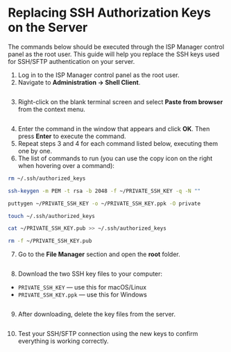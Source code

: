 # Replacing SSH Authorization Keys on the Server

The commands below should be executed through the ISP Manager control panel as the root user. This guide will help you replace the SSH keys used for SSH/SFTP authentication on your server.

1. Log in to the ISP Manager control panel as the root user.
2. Navigate to **Administration -> Shell Client**.

<figure><img src="../../.gitbook/assets/spaces_m9kqZXsNykrN6VyxxXBO_uploads_3rinLIMnpcghlMNMVkFk_изображение.webp" alt=""><figcaption></figcaption></figure>

3. Right-click on the blank terminal screen and select **Paste from browser** from the context menu.

<figure><img src="../../.gitbook/assets/spaces_m9kqZXsNykrN6VyxxXBO_uploads_9M75rlvamo44ybnN49r0_изображение.webp" alt=""><figcaption></figcaption></figure>

4. Enter the command in the window that appears and click **OK**. Then press **Enter** to execute the command.
5. Repeat steps 3 and 4 for each command listed below, executing them one by one.
6. The list of commands to run (you can use the copy icon on the right when hovering over a command):

```bash
rm ~/.ssh/authorized_keys
```

```bash
ssh-keygen -m PEM -t rsa -b 2048 -f ~/PRIVATE_SSH_KEY -q -N ""
```

```bash
puttygen ~/PRIVATE_SSH_KEY -o ~/PRIVATE_SSH_KEY.ppk -O private
```

```bash
touch ~/.ssh/authorized_keys
```

```bash
cat ~/PRIVATE_SSH_KEY.pub >> ~/.ssh/authorized_keys
```

```bash
rm -f ~/PRIVATE_SSH_KEY.pub
```

7. Go to the **File Manager** section and open the **root** folder.

<figure><img src="../../.gitbook/assets/Clip2net_230629214730.png" alt=""><figcaption></figcaption></figure>

8. Download the two SSH key files to your computer:

- `PRIVATE_SSH_KEY` — use this for macOS/Linux  
- `PRIVATE_SSH_KEY.ppk` — use this for Windows

<figure><img src="../../.gitbook/assets/Clip2net_230629214819.png" alt=""><figcaption></figcaption></figure>

9. After downloading, delete the key files from the server.

<figure><img src="../../.gitbook/assets/Clip2net_230629214845.png" alt=""><figcaption></figcaption></figure>

10. Test your SSH/SFTP connection using the new keys to confirm everything is working correctly.